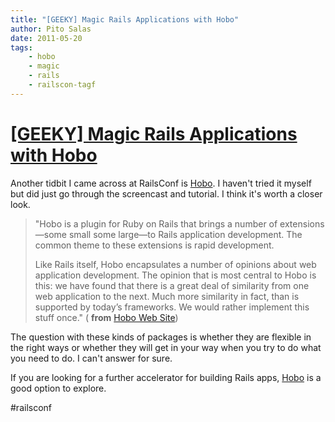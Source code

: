 ```yaml
---
title: "[GEEKY] Magic Rails Applications with Hobo"
author: Pito Salas
date: 2011-05-20
tags:
    - hobo
    - magic
    - rails
    - railscon-tagf
---
```

# [[GEEKY] Magic Rails Applications with Hobo](None)




Another tidbit I came across at RailsConf is
[Hobo](<http://www.hobocentral.net/about/>). I haven't tried it myself but did
just go through the screencast and tutorial. I think it's worth a closer look.

> "Hobo is a plugin for Ruby on Rails that brings a number of extensions—some
> small some large—to Rails application development. The common theme to these
> extensions is rapid development.
>
> Like Rails itself, Hobo encapsulates a number of opinions about web
> application development. The opinion that is most central to Hobo is this:
> we have found that there is a great deal of similarity from one web
> application to the next. Much more similarity in fact, than is supported by
> today’s frameworks. We would rather implement this stuff once." ( **from**
> [Hobo Web Site](<http://www.hobocentral.net/about/>))

The question with these kinds of packages is whether they are flexible in the
right ways or whether they will get in your way when you try to do what you
need to do. I can't answer for sure.

If you are looking for a further accelerator for building Rails apps,
[Hobo](<http://www.hobocentral.net/about/>) is a good option to explore.

#railsconf



